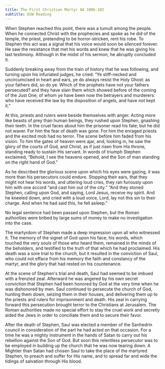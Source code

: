 ```yaml
---
title: The First Christian Martyr AA 100b-102
subtitle: EGW Reading
---
```


When Stephen reached this point, there was a tumult among the people. When he connected Christ with the prophecies and spoke as he did of the temple, the priest, pretending to be horror-stricken, rent his robe. To Stephen this act was a signal that his voice would soon be silenced forever. He saw the resistance that met his words and knew that he was giving his last testimony. Although in the midst of his sermon, he abruptly concluded it.

Suddenly breaking away from the train of history that he was following, and turning upon his infuriated judges, he cried: “Ye stiff-necked and uncircumcised in heart and ears, ye do always resist the Holy Ghost: as your fathers did, so do ye. Which of the prophets have not your fathers persecuted? and they have slain them which showed before of the coming of the Just One; of whom ye have been now the betrayers and murderers: who have received the law by the disposition of angels, and have not kept it.”

At this, priests and rulers were beside themselves with anger. Acting more like beasts of prey than human beings, they rushed upon Stephen, gnashing their teeth. In the cruel faces about him the prisoner read his fate; but he did not waver. For him the fear of death was gone. For him the enraged priests and the excited mob had no terror. The scene before him faded from his vision. To him the gates of heaven were ajar, and, looking in, he saw the glory of the courts of God, and Christ, as if just risen from His throne, standing ready to sustain His servant. In words of triumph Stephen exclaimed, “Behold, I see the heavens opened, and the Son of man standing on the right hand of God.”

As he described the glorious scene upon which his eyes were gazing, it was more than his persecutors could endure. Stopping their ears, that they might not hear his words, and uttering loud cries, they ran furiously upon him with one accord “and cast him out of the city.” “And they stoned Stephen, calling upon God, and saying, Lord Jesus, receive my spirit. And he kneeled down, and cried with a loud voice, Lord, lay not this sin to their charge. And when he had said this, he fell asleep.”

No legal sentence had been passed upon Stephen, but the Roman authorities were bribed by large sums of money to make no investigation into the case.

The martyrdom of Stephen made a deep impression upon all who witnessed it. The memory of the signet of God upon his face; his words, which touched the very souls of those who heard them, remained in the minds of the beholders, and testified to the truth of that which he had proclaimed. His death was a sore trial to the church, but it resulted in the conviction of Saul, who could not efface from his memory the faith and constancy of the martyr, and the glory that had rested on his countenance.

At the scene of Stephen's trial and death, Saul had seemed to be imbued with a frenzied zeal. Afterward he was angered by his own secret conviction that Stephen had been honored by God at the very time when he was dishonored by men. Saul continued to persecute the church of God, hunting them down, seizing them in their houses, and delivering them up to the priests and rulers for imprisonment and death. His zeal in carrying forward this persecution brought terror to the Christians at Jerusalem. The Roman authorities made no special effort to stay the cruel work and secretly aided the Jews in order to conciliate them and to secure their favor.

After the death of Stephen, Saul was elected a member of the Sanhedrin council in consideration of the part he had acted on that occasion. For a time he was a mighty instrument in the hands of Satan to carry out his rebellion against the Son of God. But soon this relentless persecutor was to be employed in building up the church that he was now tearing down. A Mightier than Satan had chosen Saul to take the place of the martyred Stephen, to preach and suffer for His name, and to spread far and wide the tidings of salvation through His blood.